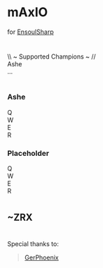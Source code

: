 # mAxIO 
for [EnsoulSharp](https://ensoulsharp.com/)
#
\\\ ~ Supported Champions ~ // </br>
Ashe</br>
...</br>
#
### Ashe
Q</br>
W</br>
E</br>
R</br>
### Placeholder
Q</br>
W</br>
E</br>
R</br>
#
## ~ZRX
#
Special thanks to:
> [GerPhoenix](https://github.com/GerPhoenix)
#
